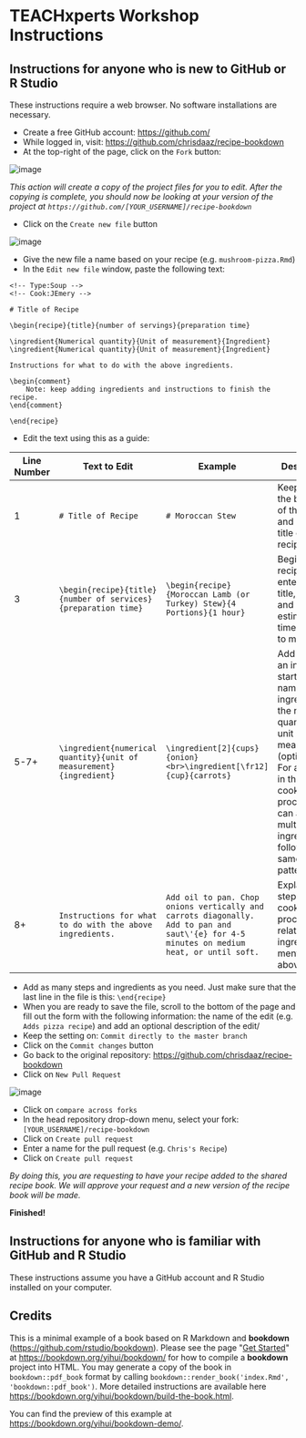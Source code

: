 # TEACHxperts Workshop Instructions

## Instructions for anyone who is new to GitHub or R Studio

These instructions require a web browser. No software installations are necessary.

- Create a free GitHub account: https://github.com/
- While logged in, visit: https://github.com/chrisdaaz/recipe-bookdown
- At the top-right of the page, click on the `Fork` button:

![image](https://user-images.githubusercontent.com/24395592/73391514-bf991200-429d-11ea-9299-7946b6d71662.png)

_This action will create a copy of the project files for you to edit. After the copying is complete, you should now be looking at your version of the project at `https://github.com/[YOUR_USERNAME]/recipe-bookdown`_

- Click on the `Create new file` button

![image](https://user-images.githubusercontent.com/24395592/73391559-d3dd0f00-429d-11ea-8293-6006b1e999b9.png)

- Give the new file a name based on your recipe (e.g. `mushroom-pizza.Rmd`)
- In the `Edit new file` window, paste the following text:

```
<!-- Type:Soup -->
<!-- Cook:JEmery -->

# Title of Recipe

\begin{recipe}{title}{number of servings}{preparation time}

\ingredient{Numerical quantity}{Unit of measurement}{Ingredient}
\ingredient{Numerical quantity}{Unit of measurement}{Ingredient}

Instructions for what to do with the above ingredients.

\begin{comment}
    Note: keep adding ingredients and instructions to finish the recipe.
\end{comment}

\end{recipe}
```

- Edit the text using this as a guide:

| Line Number | Text to Edit                                                     | Example                                                                                                                                | Description                                                                                                                                                                                                                       |
|-------------|------------------------------------------------------------------|----------------------------------------------------------------------------------------------------------------------------------------|-----------------------------------------------------------------------------------------------------------------------------------------------------------------------------------------------------------------------------------|
| 1           | `# Title of Recipe`                                                | `# Moroccan Stew`                                                                                                                        | Keep the `#` at the beginning of the line and enter the title of your recipe                                                                                                                                                      |
| 3           | `\begin{recipe}{title}{number of services}{preparation time}`      | `\begin{recipe}{Moroccan Lamb (or Turkey) Stew}{4 Portions}{1 hour}`                                                       | Begin the recipe by entering the title, portions, and estimated time it takes to make.                                                                                                                                            |
| 5-7+        | `\ingredient{numerical quantity}{unit of measurement}{ingredient}` | `\ingredient[2]{cups}{onion}<br>\ingredient[\fr12]{cup}{carrots}`                                                                        | Add a line for an ingredient: start with the name of the ingredient, the numerical quanity, and unit of measurement (optional). For any step in the cooking process, you can add multiple ingredients following the same pattern. |
| 8+          | `Instructions for what to do with the above ingredients.`          | `Add oil to pan. Chop onions vertically and carrots diagonally. Add to pan and saut\'{e} for 4-5 minutes on medium heat, or until soft.` | Explain this step in the cooking process in relation the ingredients mentioned above.                                                                                                                                             |

- Add as many steps and ingredients as you need. Just make sure that the last line in the file is this: `\end{recipe}`
- When you are ready to save the file, scroll to the bottom of the page and fill out the form with the following information: the name of the edit (e.g. `Adds pizza recipe`) and add an optional description of the edit/
- Keep the setting on: `Commit directly to the master branch`
- Click on the `Commit changes` button
- Go back to the original repository: https://github.com/chrisdaaz/recipe-bookdown
- Click on `New Pull Request`

![image](https://user-images.githubusercontent.com/24395592/73391624-eeaf8380-429d-11ea-97ca-b3c57bff7043.png)

- Click on `compare across forks`
- In the head repository drop-down menu, select your fork: `[YOUR_USERNAME]/recipe-bookdown`
- Click on `Create pull request`
- Enter a name for the pull request (e.g. `Chris's Recipe`)
- Click on `Create pull request`

_By doing this, you are requesting to have your recipe added to the shared recipe book. We will approve your request and a new version of the recipe book will be made._

**Finished!**

## Instructions for anyone who is familiar with GitHub and R Studio

These instructions assume you have a GitHub account and R Studio installed on your computer.



## Credits

This is a minimal example of a book based on R Markdown and **bookdown** (https://github.com/rstudio/bookdown). Please see the page "[Get Started](https://bookdown.org/yihui/bookdown/get-started.html)" at https://bookdown.org/yihui/bookdown/ for how to compile a **bookdown** project into HTML. You may generate a copy of the book in `bookdown::pdf_book` format by calling `bookdown::render_book('index.Rmd', 'bookdown::pdf_book')`. More detailed instructions are available here https://bookdown.org/yihui/bookdown/build-the-book.html.

You can find the preview of this example at https://bookdown.org/yihui/bookdown-demo/.
